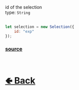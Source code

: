 id of the selection<br>
type: `String`<br>
<br>

```js
let selection = new Selection({
    id: "exp"
});
```

### [source](https://github.com/paigeroid/noscord.js/blob/main/src/Services/ComponentService/components/Selection.js)

<br> <h1> [🢀 Back](https://github.com/paigeroid/noscord.js/wiki/Components.Selection) </h1>
